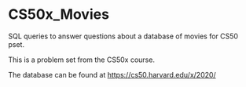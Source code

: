 # CS50x_Movies
SQL queries to answer questions about a database of movies for CS50 pset.

This is a problem set from the CS50x course.

The database can be found at https://cs50.harvard.edu/x/2020/

